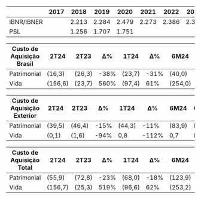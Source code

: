 | |2017|2018|2019|2020|2021|2022|2023|2024|
|---|---|---|---|---|---|---|---|---|
|IBNR/IBNER| |2.213|2.284|2.479|2.273|2.386|2.300|2.230|
|PSL| |1.256|1.707|1.751| | | | |

|Custo de Aquisição Brasil|2T24|2T23|∆%|1T24|∆%|6M24|6M23|∆%|
|---|---|---|---|---|---|---|---|---|
|Patrimonial|(16,3)|(26,3)|-38%|(23,7)|-31%|(40,0)|(53,8)|-26%|
|Vida|(156,6)|(23,7)|560%|(97,4)|61%|(254,0)|(36,5)|595%|

|Custo de Aquisição Exterior|2T24|2T23|∆%|1T24|∆%|6M24|6M23|∆%|
|---|---|---|---|---|---|---|---|---|
|Patrimonial|(39,5)|(46,4)|-15%|(44,3)|-11%|(83,9)|(99,8)|-16%|
|Vida|(0,1)|(1,6)|-94%|0,8|-112%|0,7|(2,0)|-136%|

|Custo de Aquisição Total|2T24|2T23|∆%|1T24|∆%|6M24|6M23|∆%|
|---|---|---|---|---|---|---|---|---|
|Patrimonial|(55,9)|(72,8)|-23%|(68,0)|-18%|(123,9)|(153,6)|-19%|
|Vida|(156,7)|(25,3)|519%|(96,6)|62%|(253,2)|(38,6)|557%|